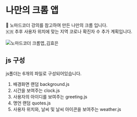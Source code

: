 # 나만의 크롬 앱
:seedling: 노마드코더 강의를 참고하여 만든 나만의 크롬 입니다. <br>
:kr: 추후 사용자 위치에 맞는 지역 코로나 확진자 수 추가 계획입니다.
<br>
<br>
![노마드코더 크롬앱_김효은](https://user-images.githubusercontent.com/89337508/174262908-5e6f4b3e-2849-4a23-a904-75e103e15dd9.png)
<br>
## js 구성
js폴더는 6개의 파일로 구성되어있습니다.
1) 배경화면 랜덤 background.js
2) 시간을 보여주는 clock.js
3) 사용자의 아이디를 보여주는 greeting.js
4) 명언 랜덤 quotes.js
5) 사용자 위치와, 날씨 및 날씨 아이콘을 보여주는 weather.js

